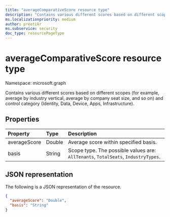 ```yaml
---
title: "averageComparativeScore resource type"
description: "Contains various different scores based on different scopes."
ms.localizationpriority: medium
author: preetikr
ms.subservice: security
doc_type: resourcePageType
---
```


#  averageComparativeScore resource type

Namespace: microsoft.graph

Contains various different scores based on different scopes (for example, average by industry vertical, average by company seat size, and so on) and control category (Identity, Data, Device, Apps, Infrastructure).

## Properties

|Property |Type |Description |
|:--|:--|:--|
|averageScore|Double|Average score within specified basis.|
|basis|String|Scope type. The possible values are: `AllTenants`, `TotalSeats`, `IndustryTypes`.|

## JSON representation

The following is a JSON representation of the resource.

<!-- {
  "blockType": "resource",
  "optionalProperties": [

  ],
  "@odata.type": "microsoft.graph.averageComparativeScore"
}-->

```json
{
  "averageScore": "Double",
  "basis": "String"
}

```


<!-- {
  "type": "#page.annotation",
  "description": "averageComparativeScore resource",
  "keywords": "",
  "section": "documentation",
  "tocPath": ""
}-->

